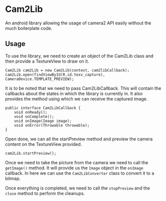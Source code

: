 # Cam2Lib
An android library allowing the usage of camera2 API easily without the much boilerplate code.  

## Usage  
To use the library, we need to create an object of the Cam2Lib class and then provide a TextureView to draw on it.  
~~~
Cam2Lib cam2Lib = new Cam2Lib(context, cam2libCallback);
cam2Lib.open(findViewById(R.id.texv_capture), CameraDevice.TEMPLATE_PREVIEW);
~~~  

It is to be noted that we need to pass Cam2LibCallback. This will contain the callbacks about the states in which the library is currently in. It also provides the method using which we can receive the captured image.  

~~~   
public interface Cam2LibCallback {
    void onReady();
    void onComplete();
    void onImage(Image image);
    void onError(Throwable throwable);
}
~~~

Open done, we can all the startPreview method and preview the camera content on the TextureView provided.  
~~~
cam2Lib.startPreview();
~~~  

Once we need to take the picture from the camera we need to call the `getImage()` method. It will provide us the `Image` object in the `onImage` callback. In here we can use the `Cam2LibConverter` class to convert it to a bitmap.  

Once everything is completed, we need to call the `stopPreview` and the `close` method to perform the cleanups.
